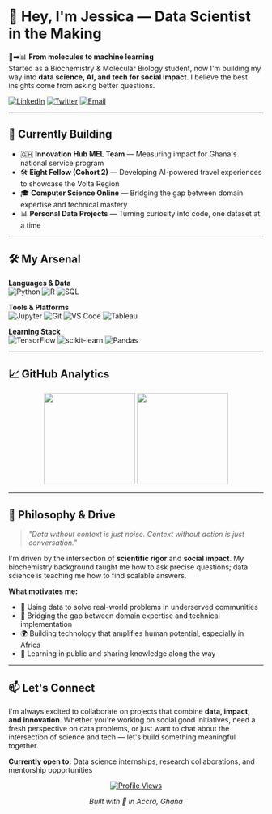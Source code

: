 # 👋 Hey, I'm Jessica — Data Scientist in the Making

🧬➡️📊 **From molecules to machine learning**  
Started as a Biochemistry & Molecular Biology student, now I'm building my way into **data science, AI, and tech for social impact**. I believe the best insights come from asking better questions.

[![LinkedIn](https://img.shields.io/badge/LinkedIn-0077B5?style=for-the-badge&logo=linkedin&logoColor=white)](https://linkedin.com/in/yourprofile)
[![Twitter](https://img.shields.io/badge/Twitter-1DA1F2?style=for-the-badge&logo=twitter&logoColor=white)](https://twitter.com/yourhandle)
[![Email](https://img.shields.io/badge/Email-D14836?style=for-the-badge&logo=gmail&logoColor=white)](mailto:your.email@example.com)

---

## 🚀 Currently Building
- 🇬🇭 **Innovation Hub MEL Team** — Measuring impact for Ghana's national service program
- 🛠️ **Eight Fellow (Cohort 2)** — Developing AI-powered travel experiences to showcase the Volta Region
- 🎓 **Computer Science Online** — Bridging the gap between domain expertise and technical mastery
- 📊 **Personal Data Projects** — Turning curiosity into code, one dataset at a time

---

## 🛠️ My Arsenal

**Languages & Data**  
![Python](https://img.shields.io/badge/Python-3776AB?style=for-the-badge&logo=python&logoColor=white)
![R](https://img.shields.io/badge/R-276DC3?style=for-the-badge&logo=r&logoColor=white)
![SQL](https://img.shields.io/badge/SQL-336791?style=for-the-badge&logo=postgresql&logoColor=white)

**Tools & Platforms**  
![Jupyter](https://img.shields.io/badge/Jupyter-F37626?style=for-the-badge&logo=jupyter&logoColor=white)
![Git](https://img.shields.io/badge/Git-F05032?style=for-the-badge&logo=git&logoColor=white)
![VS Code](https://img.shields.io/badge/VS_Code-0078d7?style=for-the-badge&logo=visual-studio-code&logoColor=white)
![Tableau](https://img.shields.io/badge/Tableau-E97627?style=for-the-badge&logo=tableau&logoColor=white)

**Learning Stack**  
![TensorFlow](https://img.shields.io/badge/TensorFlow-FF6F00?style=for-the-badge&logo=tensorflow&logoColor=white)
![scikit-learn](https://img.shields.io/badge/scikit--learn-F7931E?style=for-the-badge&logo=scikit-learn&logoColor=white)
![Pandas](https://img.shields.io/badge/Pandas-150458?style=for-the-badge&logo=pandas&logoColor=white)

---

## 📈 GitHub Analytics
<div align="center">
  <img height="180em" src="https://github-readme-stats.vercel.app/api?username=Jessica&show_icons=true&theme=tokyonight&include_all_commits=true&count_private=true"/>
  <img height="180em" src="https://github-readme-stats.vercel.app/api/top-langs/?username=Jessica&layout=compact&langs_count=8&theme=tokyonight"/>
</div>

<!-- <div align="center">
  <img src="https://github-readme-streak-stats.herokuapp.com/?user=Jessica&theme=tokyonight" alt="GitHub Streak"/>
</div> -->

---

## 🌱 Philosophy & Drive

> *"Data without context is just noise. Context without action is just conversation."*

I'm driven by the intersection of **scientific rigor** and **social impact**. My biochemistry background taught me how to ask precise questions; data science is teaching me how to find scalable answers.

**What motivates me:**
- 🎯 Using data to solve real-world problems in underserved communities
- 🧠 Bridging the gap between domain expertise and technical implementation  
- 🌍 Building technology that amplifies human potential, especially in Africa
- 📖 Learning in public and sharing knowledge along the way

---

## 📫 Let's Connect
I'm always excited to collaborate on projects that combine **data, impact, and innovation**. Whether you're working on social good initiatives, need a fresh perspective on data problems, or just want to chat about the intersection of science and tech — let's build something meaningful together.

**Currently open to:** Data science internships, research collaborations, and mentorship opportunities

<div align="center">
  
[![Profile Views](https://komarev.com/ghpvc/?username=YOURUSERNAME&color=blueviolet&style=for-the-badge)](https://github.com/YOURUSERNAME)

*Built with 💜 in Accra, Ghana*

</div>
